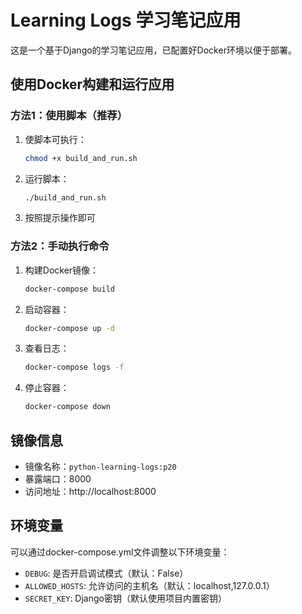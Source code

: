 # Learning Logs 学习笔记应用

这是一个基于Django的学习笔记应用，已配置好Docker环境以便于部署。

## 使用Docker构建和运行应用

### 方法1：使用脚本（推荐）

1. 使脚本可执行：
   ```bash
   chmod +x build_and_run.sh
   ```

2. 运行脚本：
   ```bash
   ./build_and_run.sh
   ```

3. 按照提示操作即可

### 方法2：手动执行命令

1. 构建Docker镜像：
   ```bash
   docker-compose build
   ```

2. 启动容器：
   ```bash
   docker-compose up -d
   ```

3. 查看日志：
   ```bash
   docker-compose logs -f
   ```

4. 停止容器：
   ```bash
   docker-compose down
   ```

## 镜像信息

- 镜像名称：`python-learning-logs:p20`
- 暴露端口：8000
- 访问地址：http://localhost:8000

## 环境变量

可以通过docker-compose.yml文件调整以下环境变量：

- `DEBUG`: 是否开启调试模式（默认：False）
- `ALLOWED_HOSTS`: 允许访问的主机名（默认：localhost,127.0.0.1）
- `SECRET_KEY`: Django密钥（默认使用项目内置密钥） 